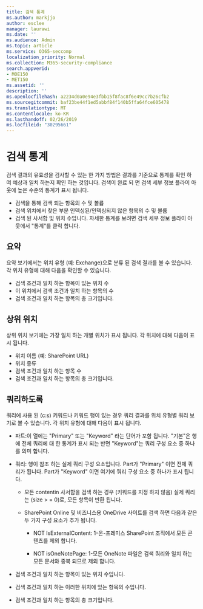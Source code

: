 ```yaml
---
title: 검색 통계
ms.author: markjjo
author: esclee
manager: laurawi
ms.date: ''
ms.audience: Admin
ms.topic: article
ms.service: O365-seccomp
localization_priority: Normal
ms.collection: M365-security-compliance
search.appverid:
- MOE150
- MET150
ms.assetid: ''
description: ''
ms.openlocfilehash: a2234d0a0e94e3fbb15f8fac8f6e49cc7b26cfb2
ms.sourcegitcommit: baf23be44f1ed5abbf84f140b5ffa64fce605478
ms.translationtype: MT
ms.contentlocale: ko-KR
ms.lasthandoff: 02/26/2019
ms.locfileid: "30295661"
---
```

# <a name="search-statistics"></a>검색 통계

검색 결과의 유효성을 검사할 수 있는 한 가지 방법은 결과를 기준으로 통계를 확인 하 여 예상과 일치 하는지 확인 하는 것입니다. 검색이 완료 되 면 검색 세부 정보 플라이 아웃에 높은 수준의 통계가 표시 됩니다.
- 검색을 통해 검색 되는 항목의 수 및 볼륨
- 검색 위치에서 찾은 부분 인덱싱된/인덱싱되지 않은 항목의 수 및 볼륨
- 검색 된 사서함 및 위치 수입니다. 자세한 통계를 보려면 검색 세부 정보 플라이 아웃에서 "통계"를 클릭 합니다.

## <a name="summary"></a>요약

요약 보기에서는 위치 유형 (예: Exchange)으로 분류 된 검색 결과를 볼 수 있습니다. 각 위치 유형에 대해 다음을 확인할 수 있습니다.
- 검색 조건과 일치 하는 항목이 있는 위치 수
- 이 위치에서 검색 조건과 일치 하는 항목의 수
- 검색 조건과 일치 하는 항목의 총 크기입니다.

## <a name="top-locations"></a>상위 위치

상위 위치 보기에는 가장 일치 하는 개별 위치가 표시 됩니다. 각 위치에 대해 다음이 표시 됩니다.
- 위치 이름 (예: SharePoint URL)
- 위치 종류
- 검색 조건과 일치 하는 항목 수
- 검색 조건과 일치 하는 항목의 총 크기입니다.

## <a name="queries"></a>쿼리하도록

쿼리에 사용 된 (c:s) 키워드나 키워드 행이 있는 경우 쿼리 결과를 위치 유형별 쿼리 보기로 볼 수 있습니다. 각 위치 유형에 대해 다음이 표시 됩니다.

- 파트:이 열에는 "Primary" 또는 "Keyword" 라는 단어가 포함 됩니다. "기본"은 행에 전체 쿼리에 대 한 통계가 표시 되는 반면 "Keyword"는 쿼리 구성 요소 중 하나를 의미 합니다.

- 쿼리: 행이 참조 하는 실제 쿼리 구성 요소입니다. Part가 "Primary" 이면 전체 쿼리가 됩니다. Part가 "Keyword" 이면 여기에 쿼리 구성 요소 중 하나가 표시 됩니다.
  
  - 모든 contentin 사서함을 검색 하는 경우 (키워드를 지정 하지 않음) 실제 쿼리는 (size > = 0)로, 모든 항목이 반환 됩니다.
  
  - SharePoint Online 및 비즈니스용 OneDrive 사이트를 검색 하면 다음과 같은 두 가지 구성 요소가 추가 됩니다.
    
    - NOT IsExternalContent: 1-온-프레미스 SharePoint 조직에서 모든 콘텐츠를 제외 합니다.
    
    - NOT isOneNotePage: 1-모든 OneNote 파일은 검색 쿼리와 일치 하는 모든 문서와 중복 되므로 제외 합니다.

- 검색 조건과 일치 하는 항목이 있는 위치 수입니다.

- 검색 조건과 일치 하는 이러한 위치에 있는 항목의 수입니다.

- 검색 조건과 일치 하는 항목의 총 크기입니다.